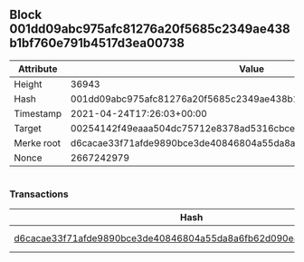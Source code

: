 ## Block 001dd09abc975afc81276a20f5685c2349ae438b1bf760e791b4517d3ea00738

Attribute | Value
--- | ---
Height | 36943
Hash | 001dd09abc975afc81276a20f5685c2349ae438b1bf760e791b4517d3ea00738
Timestamp | 2021-04-24T17:26:03+00:00
Target | 00254142f49eaaa504dc75712e8378ad5316cbcead634704b3734b6271167cc4
Merke root | d6cacae33f71afde9890bce3de40846804a55da8a6fb62d090e8d95340730e98
Nonce | 2667242979

```

```

### Transactions

Hash | Amount
--- | ---
[d6cacae33f71afde9890bce3de40846804a55da8a6fb62d090e8d95340730e98](d6cacae33f71afde9890bce3de40846804a55da8a6fb62d090e8d95340730e98.md) | 10.00000000 SKEPTI 
